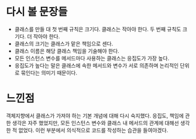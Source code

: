 # 다시 볼 문장들
- 클래스를 만들 대 첫 번째 규칙은 크기다. 클래스는 작아야 한다. 두 번째 규칙도 크기다. 더 작아야 한다.
- 클래스의 크기는 클래스가 맡은 책임으로 센다.
- 클래스 이름은 해당 클래스 책임을 기술해야 한다.
- 모든 인스턴스 변수를 메서드마다 사용하는 클래스는 응집도가 가장 높다.
- 응집도가 높다는 말은 클래스에 속한 메서드와 변수가 서로 의존하며 논리적인 단위로 묶인다는 의미기 때문이다.

# 느낀점
객체지향에서 클래스가 가져야 하는 기본 개념에 대해 다시 숙지했다. 응집도, 책임에 관한 생각은 자주 했었지만, 모든 인스턴스 변수와 클래스 내 메서드의 관계에 대해선 생각한 적 없었다. 이런 부분에서 의식적으로 코드를 작성하는 습관을 들여야겠다.
